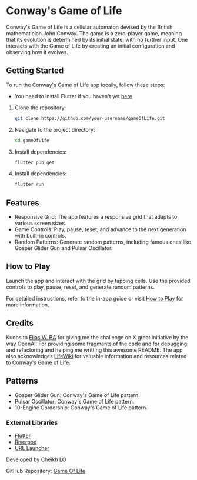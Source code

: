 # Conway's Game of Life

Conway's Game of Life is a cellular automaton devised by the British mathematician John Conway.
The game is a zero-player game, meaning that its evolution is determined by its initial state, with no further input.
One interacts with the Game of Life by creating an initial configuration and observing how it evolves.

## Getting Started

To run the Conway's Game of Life app locally, follow these steps:
- You need to install Flutter if you haven't yet [here](https://docs.flutter.dev/get-started/install)

1. Clone the repository:

   ```bash
   git clone https://github.com/your-username/gameOfLife.git

   
2. Navigate to the project directory:

   ```bash
   cd gameOfLife

   
3. Install dependencies:

   ```bash
   flutter pub get

4. Install dependencies:

   ```bash
   flutter run

## Features

* Responsive Grid: The app features a responsive grid that adapts to various screen sizes.
* Game Controls: Play, pause, reset, and advance to the next generation with built-in controls.
* Random Patterns: Generate random patterns, including famous ones like Gosper Glider Gun and Pulsar Oscillator.

## How to Play

Launch the app and interact with the grid by tapping cells. Use the provided controls to play, pause, reset, and generate random patterns.

For detailed instructions, refer to the in-app guide or visit [How to Play](https://playgameoflife.com/info) for more information.

## Credits
Kudos to [Elias W. BA](https://twitter.com/eliaswalyba) for giving me the challenge on X great initiative by the way
[OpenAI](https://www.openai.com/): For providing some fragments of the code and for debugging and refactoring and helping me writting this awesome README.
The app also acknowledges [LifeWiki](https://www.conwaylife.com/wiki/) for valuable information and resources related to Conway's Game of Life.

## Patterns
* Gosper Glider Gun: Conway's Game of Life pattern.
* Pulsar Oscillator: Conway's Game of Life pattern.
* 10-Engine Cordership: Conway's Game of Life pattern.

### External Libraries

- [Flutter](https://flutter.dev/)
- [Riverpod](https://riverpod.dev/)
- [URL Launcher](https://pub.dev/packages/url_launcher)

Developed by Cheikh LO

GitHub Repository: [Game Of Life](https://github.com/your-username/game-of-life)


